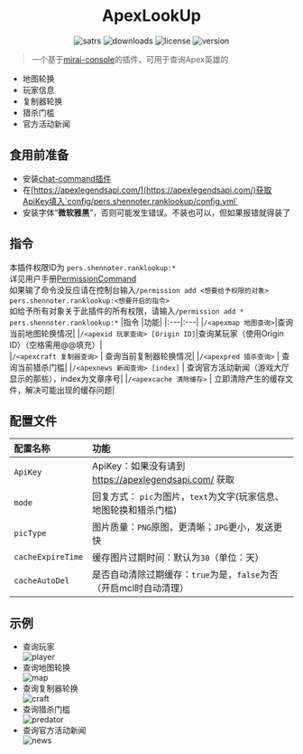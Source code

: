<div align="center">
  
  
# ApexLookUp
![satrs](https://img.shields.io/github/stars/Shennoter/ApexRankLookUp.svg?style=for-the-badge&color=yellow)
![downloads](https://shields.io/github/downloads/Shennoter/ApexRankLookUp/total.svg?style=for-the-badge)
![license](https://shields.io/github/license/Shennoter/ApexRankLookUp.svg?style=for-the-badge)
![version](https://shields.io/github/v/release/Shennoter/ApexRankLookUp?display_name=tag&style=for-the-badge&color=ff69b4)
  
</div>


> 一个基于[mirai-console](https://github.com/mamoe/mirai)的插件，可用于查询Apex英雄的
- 地图轮换
- 玩家信息
- 复制器轮换
- 猎杀门槛
- 官方活动新闻
## 食用前准备
- 安装[chat-command插件](https://github.com/project-mirai/chat-command) 
- 在[https://apexlegendsapi.com/](https://apexlegendsapi.com/)获取ApiKey填入`config/pers.shennoter.ranklookup/config.yml`
- 安装字体“**微软雅黑**”，否则可能发生错误。不装也可以，但如果报错就得装了
## 指令
本插件权限ID为 `pers.shennoter.ranklookup:*`     
详见用户手册[PermissionCommand](https://github.com/mamoe/mirai/blob/dev/mirai-console/docs/BuiltInCommands.md#permissioncommand)  
如果输了命令没反应请在控制台输入`/permission add <想要给予权限的对象> pers.shennoter.ranklookup:<想要开启的指令>`  
如给予所有对象关于此插件的所有权限，请输入`/permission add * pers.shennoter.ranklookup:*`
|指令 |功能|
|:---|:---|
|`/<apexmap 地图查询>`|查询当前地图轮换情况|
|`/<apexid 玩家查询> [Origin ID]`|查询某玩家（使用Origin ID）（空格需用@@填充）|  
|`/<apexcraft 复制器查询>` | 查询当前复制器轮换情况|
|`/<apexpred 猎杀查询>` | 查询当前猎杀门槛|
|`/<apexnews 新闻查询> [index]` | 查询官方活动新闻（游戏大厅显示的那些），index为文章序号|
|`/<apexcache 清除缓存>` | 立即清除产生的缓存文件，解决可能出现的缓存问题|
## 配置文件
|配置名称 |功能|
|:---|:---|
|`ApiKey`|ApiKey：如果没有请到 https://apexlegendsapi.com/ 获取|
|`mode`|回复方式： `pic`为图片，`text`为文字(玩家信息、地图轮换和猎杀门槛)|  
|`picType` | 图片质量：`PNG`原图，更清晰；`JPG`更小，发送更快|
|`cacheExpireTime` | 缓存图片过期时间：默认为`30`（单位：天）|
|`cacheAutoDel` | 是否自动清除过期缓存：`true`为是，`false`为否（开启mcl时自动清理）|
## 示例  
- 查询玩家  
  ![player](https://github.com/Shennoter/ApexRankLookUp/blob/main/player.png)
- 查询地图轮换  
  ![map](https://github.com/Shennoter/ApexRankLookUp/blob/main/map.png)
- 查询复制器轮换  
  ![craft](https://github.com/Shennoter/ApexRankLookUp/blob/main/craft.png)
- 查询猎杀门槛  
  ![predator](https://github.com/Shennoter/ApexRankLookUp/blob/main/predatoreg.png)
- 查询官方活动新闻  
  ![news](https://github.com/Shennoter/ApexRankLookUp/blob/main/news.png)
